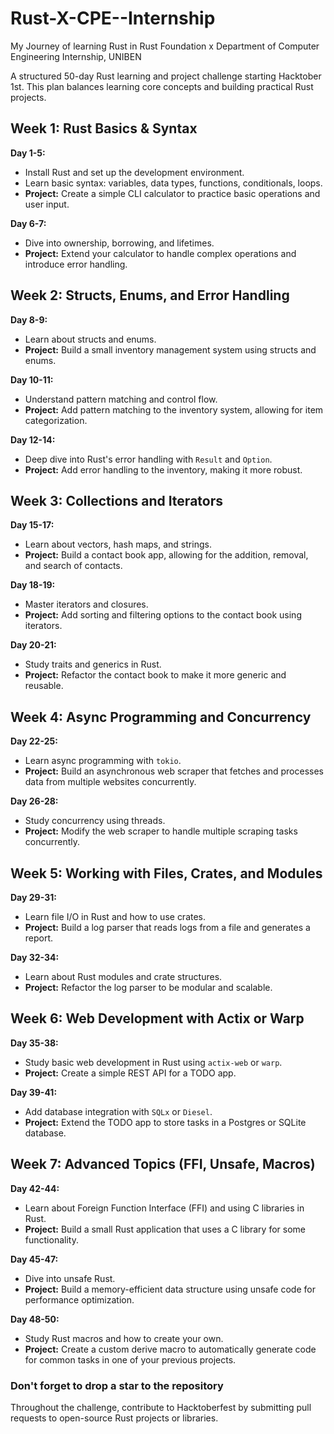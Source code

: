 # Rust-X-CPE--Internship
My Journey of learning Rust in Rust Foundation x Department of Computer Engineering Internship, UNIBEN

A structured 50-day Rust learning and project challenge starting Hacktober 1st. This plan balances learning core concepts and building practical Rust projects.

## Week 1: Rust Basics & Syntax

**Day 1-5:**
- Install Rust and set up the development environment.
- Learn basic syntax: variables, data types, functions, conditionals, loops.
- **Project:** Create a simple CLI calculator to practice basic operations and user input.

**Day 6-7:**
- Dive into ownership, borrowing, and lifetimes.
- **Project:** Extend your calculator to handle complex operations and introduce error handling.

## Week 2: Structs, Enums, and Error Handling

**Day 8-9:**
- Learn about structs and enums.
- **Project:** Build a small inventory management system using structs and enums.

**Day 10-11:**
- Understand pattern matching and control flow.
- **Project:** Add pattern matching to the inventory system, allowing for item categorization.

**Day 12-14:**
- Deep dive into Rust's error handling with `Result` and `Option`.
- **Project:** Add error handling to the inventory, making it more robust.

## Week 3: Collections and Iterators

**Day 15-17:**
- Learn about vectors, hash maps, and strings.
- **Project:** Build a contact book app, allowing for the addition, removal, and search of contacts.

**Day 18-19:**
- Master iterators and closures.
- **Project:** Add sorting and filtering options to the contact book using iterators.

**Day 20-21:**
- Study traits and generics in Rust.
- **Project:** Refactor the contact book to make it more generic and reusable.

## Week 4: Async Programming and Concurrency

**Day 22-25:**
- Learn async programming with `tokio`.
- **Project:** Build an asynchronous web scraper that fetches and processes data from multiple websites concurrently.

**Day 26-28:**
- Study concurrency using threads.
- **Project:** Modify the web scraper to handle multiple scraping tasks concurrently.

## Week 5: Working with Files, Crates, and Modules

**Day 29-31:**
- Learn file I/O in Rust and how to use crates.
- **Project:** Build a log parser that reads logs from a file and generates a report.

**Day 32-34:**
- Learn about Rust modules and crate structures.
- **Project:** Refactor the log parser to be modular and scalable.

## Week 6: Web Development with Actix or Warp

**Day 35-38:**
- Study basic web development in Rust using `actix-web` or `warp`.
- **Project:** Create a simple REST API for a TODO app.

**Day 39-41:**
- Add database integration with `SQLx` or `Diesel`.
- **Project:** Extend the TODO app to store tasks in a Postgres or SQLite database.

## Week 7: Advanced Topics (FFI, Unsafe, Macros)

**Day 42-44:**
- Learn about Foreign Function Interface (FFI) and using C libraries in Rust.
- **Project:** Build a small Rust application that uses a C library for some functionality.

**Day 45-47:**
- Dive into unsafe Rust.
- **Project:** Build a memory-efficient data structure using unsafe code for performance optimization.

**Day 48-50:**
- Study Rust macros and how to create your own.
- **Project:** Create a custom derive macro to automatically generate code for common tasks in one of your previous projects.

### Don't forget to drop a star to the repository

Throughout the challenge, contribute to Hacktoberfest by submitting pull requests to open-source Rust projects or libraries.